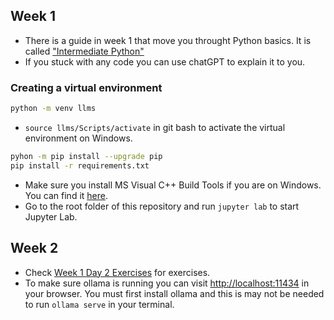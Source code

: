 ## Week 1

- There is a guide in week 1 that move you throught Python basics. It is called ["Intermediate Python"](./week1/Intermediate%20Python.ipynb)
- If you stuck with any code you can use chatGPT to explain it to you.

### Creating a virtual environment

```bash
python -m venv llms
```

- `source llms/Scripts/activate` in git bash to activate the virtual environment on Windows.

```bash
pyhon -m pip install --upgrade pip
pip install -r requirements.txt
```

- Make sure you install MS Visual C++ Build Tools if you are on Windows. You can find it [here](https://visualstudio.microsoft.com/visual-cpp-build-tools/).
- Go to the root folder of this repository and run `jupyter lab` to start Jupyter Lab.

## Week 2

- Check [Week 1 Day 2 Exercises](./week2/Week%201%20Day%202%20Exercises.ipynb) for exercises.
- To make sure ollama is running you can visit [http://localhost:11434](http://localhost:11434) in your browser. You must first install ollama and this is may not be needed to run `ollama serve` in your terminal.